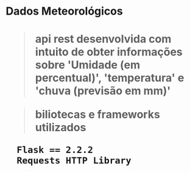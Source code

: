 <h1> Dados Meteorológicos <h1/>

> api rest desenvolvida com intuito de obter informações sobre 'Umidade (em percentual)', 'temperatura' e 'chuva (previsão em mm)'
  
> biliotecas e frameworks utilizados
```
  Flask == 2.2.2
  Requests HTTP Library
```
